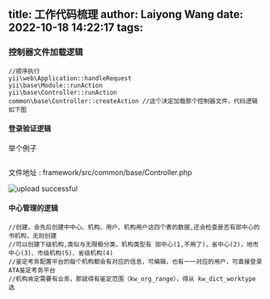 title: 工作代码梳理
author: Laiyong Wang
date: 2022-10-18 14:22:17
tags:
---
### 控制器文件加载逻辑
```
//顺序执行
yii\web\Application::handleRequest
yii\base\Module::runAction
yii\base\Controller::runAction
common\base\Controller::createAction //这个决定加载那个控制器文件，代码逻辑如下图
```
#### 登录验证逻辑
举个例子
```

```
文件地址 : framework/src/common/base/Controller.php

![upload successful](/images/pasted-22.png)

#### 中心管理的逻辑
```
//创建，会先后创建中中心、机构、用户、机构用户这四个表的数据,还会检查是否有部中心的书机构，无则创建
//可以创建下级机构,类似与无限极分类，机构类型有 部中心(1,不用了)，省中心(2)，地市中心(3)、市级机构(5)、省级机构(4)
//鉴定考务配置平台的每个机构都会有对应的信息，可编辑，也有一一对应的用户，可直接登录ATA鉴定考务平台
//机构肯定需要有业务，那就得有鉴定范围（kw_org_range），得从 kw_dict_worktype 选
```

